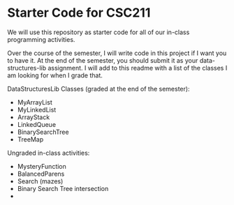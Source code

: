 # Starter Code for CSC211

We will use this repository as starter code for all of our in-class programming activities.

Over the course of the semester, I will write code in this project if I want you to have it. At the end of the semester, you should submit it as your data-structures-lib assignment. I will add to this readme with a list of the classes I am looking for when I grade that.

DataStructuresLib Classes (graded at the end of the semester):
* MyArrayList
* MyLinkedList
* ArrayStack
* LinkedQueue
* BinarySearchTree
* TreeMap

Ungraded in-class activities:
* MysteryFunction
* BalancedParens
* Search (mazes)
* Binary Search Tree intersection
* 